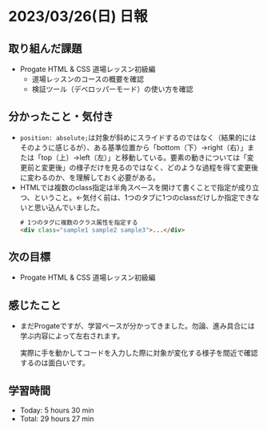 # 2023/03/26(日) 日報
## 取り組んだ課題
- Progate HTML & CSS 道場レッスン初級編
  - 道場レッスンのコースの概要を確認
  - 検証ツール（デベロッパーモード）の使い方を確認

## 分かったこと・気付き
- `position: absolute;`は対象が斜めにスライドするのではなく（結果的にはそのように感じるが）、ある基準位置から「bottom（下）→right（右）」または「top（上）→left（左）」と移動している。要素の動きについては「変更前と変更後」の様子だけを見るのではなく、どのような過程を得て変更後に変わるのか、を理解しておく必要がある。
- HTMLでは複数のclass指定は半角スペースを開けて書くことで指定が成り立つ、ということ。←気付く前は、1つのタブに1つのclassだけしか指定できないと思い込んでいました。
  ```HTML
  # 1つのタグに複数のクラス属性を指定する
  <div class="sample1 sample2 sample3">...</div>
  ```

## 次の目標
- Progate HTML & CSS 道場レッスン初級編

## 感じたこと
- まだProgateですが、学習ペースが分かってきました。勿論、進み具合には学ぶ内容によって左右されます。

  実際に手を動かしてコードを入力した際に対象が変化する様子を間近で確認するのは面白いです。
  
## 学習時間
- Today: 5 hours 30 min
- Total: 29 hours 27 min
